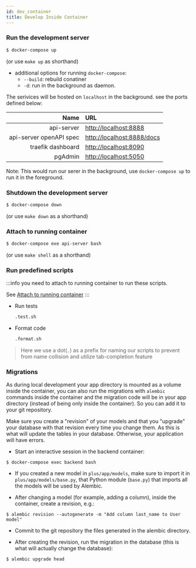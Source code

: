 ```yaml
---
id: dev_container
title: Develop Inside Container
---
```


### Run the development server


```sh
$ docker-compose up
```
(or use `make up` as shorthand)

+ additional options for running `docker-compose`:
     + `--build`: rebuild conatiner
     + `-d`: run in the background as daemon.

The serivices will be hosted on `localhost` in the background. see the ports defined below:

|Name|URL|
|-:|:-|
|api-server|[http://localhost:8888](http://localhost:8888)|
|api-server openAPI spec|[http://localhost:8888/docs](http://localhost:8888/docs)|
|traefik dashboard|[http://localhost:8090](http://localhost:8090)|
|pgAdmin|[http://localhost:5050](http://localhost:5050)|

Note: This would run our serer in the background, use `docker-compose up` to run it in the foreground.

### Shutdown the development server

```sh
$ docker-compose down
```
(or use `make down` as a shorthand)


### Attach to running container

```sh
$ docker-compose exe api-server bash
```
(or use `make shell` as a shorthand)


### Run predefined scripts

:::info
you need to attach to running container to run these scripts.

See [Attach to running container](#attach-to-running-container)
:::

+ Run tests
     ```sh
     .test.sh
     ```

+ Format code
     ```sh
     .format.sh
     ```


> Here we use a dot(`.`) as a prefix for naming our scripts to prevent from name collision and utilize tab-completion feature


### Migrations

As during local development your app directory is mounted as a volume inside the container, you can also run the migrations with `alembic` commands inside the container and the migration code will be in your app directory (instead of being only inside the container). So you can add it to your git repository.

Make sure you create a "revision" of your models and that you "upgrade" your database with that revision every time you change them. As this is what will update the tables in your database. Otherwise, your application will have errors.

* Start an interactive session in the backend container:

```console
$ docker-compose exec backend bash
```

* If you created a new model in `plus/app/models`, make sure to import it in `plus/app/models/base.py`, that Python module (`base.py`) that imports all the models will be used by Alembic.

* After changing a model (for example, adding a column), inside the container, create a revision, e.g.:

```console
$ alembic revision --autogenerate -m "Add column last_name to User model"
```

* Commit to the git repository the files generated in the alembic directory.

* After creating the revision, run the migration in the database (this is what will actually change the database):

```console
$ alembic upgrade head
```